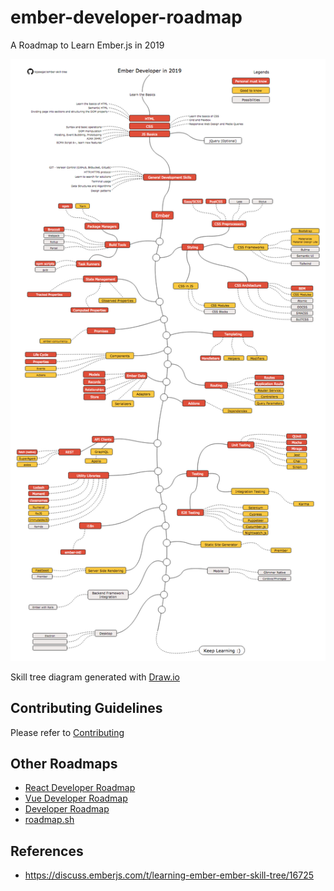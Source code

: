 # ember-developer-roadmap
A Roadmap to Learn Ember.js in 2019

![Ember Skill Tree](https://github.com/rajasegar/ember-developer-roadmap/raw/master/ember-developer-roadmap.png)


Skill tree diagram generated with [Draw.io](http://draw.io)

## Contributing Guidelines
Please refer to [Contributing](https://github.com/rajasegar/ember-developer-roadmp/raw/master/CONTRIBUTING.md)

## Other Roadmaps
- [React Developer Roadmap](https://github.com/adam-golab/react-developer-roadmap)
- [Vue Developer Roadmap](https://github.com/flaviocopes/vue-developer-roadmap)
- [Developer Roadmap](https://github.com/kamranahmedse/developer-roadmap)
- [roadmap.sh](https://roadmap.sh/)

## References
- https://discuss.emberjs.com/t/learning-ember-ember-skill-tree/16725

